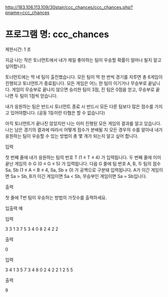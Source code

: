 
http://183.106.113.109/30stair/ccc_chances/ccc_chances.php?pname=ccc_chances


프로그램 명: ccc_chances
=====

제한시간: 1 초

지금 나는 작은 토너먼트에서 내가 제일 좋아하는 팀이 우승할 확률이 얼마나 될지 알고 싶어합니다.


토너먼트에는 딱 네 팀이 출전했습니다. 모든 팀이 딱 한 번씩 경기를 치루면 총 6게임이 진행되고 토너먼트가 종료됩니다. 모든 게임은 어느 한 팀이 이기거나 무승부로 끝납니다. 게임이 무승부로 끝나지 않으면 승리한 팀이 3점, 진 팀은 0점을 얻고, 무승부로 끝나면 두 팀이 1점씩 얻습니다.

내가 응원하는 팀은 반드시 토너먼트 종료 시 반드시 모든 다른 팀보다 많은 점수를 가지고 있어야합니다. (공동 1등이란 타협은 할 수 없습니다)

아직 토너먼트가 끝나진 않았지만 나는 이미 진행된 모든 게임의 결과를 알고 있습니다. 나는 남은 경기의 결과에 따라서 어떻게 점수가 분배될 지 모든 경우의 수를 알아내 내가 응원하는 팀이 우승할 수 있는 방법이 총 몇 개가 되는지 알고 싶어 합니다.

입력

첫 번째 줄에 내가 응원하는 팀의 번호 T (1 ≤ T ≤ 4) 가 입력됩니다.
두 번째 줄에 이미 끝난 게임의 수 G (0 ≤ G ≤ 5) 가 입력됩니다.
다음 G 줄에 팀 번호 A, B, 두 팀의 점수 Sa, Sb (1 ≤ A < B ≤ 4, Sa, Sb ≥ 0) 가 공백으로 구분돼 입력됩니다. A가 이긴 게임이면 Sa > Sb, B가 이긴 게임이면 Sa < Sb, 무승부인 게임이면 Sa = Sb입니다.

출력

첫 줄에 T번 팀이 우승하는 방법의 가짓수를 출력하세요.

입출력 예

입력

3
3
1 3 7 5
3 4 0 8
2 4 2 2

출력

0

입력

3
4
1 3 5 7
3 4 8 0
2 4 2 2
1 2 5 5

출력

9
